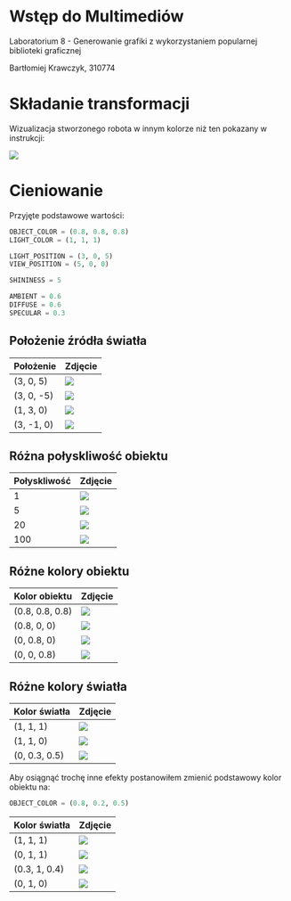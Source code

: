 # Wstęp do Multimediów

Laboratorium 8 - Generowanie grafiki z wykorzystaniem popularnej biblioteki graficznej

Bartłomiej Krawczyk, 310774

# Składanie transformacji

Wizualizacja stworzonego robota w innym kolorze niż ten pokazany w instrukcji:

![](./images/robot.png)

# Cieniowanie

Przyjęte podstawowe wartości:
```py
OBJECT_COLOR = (0.8, 0.8, 0.8)
LIGHT_COLOR = (1, 1, 1)

LIGHT_POSITION = (3, 0, 5)
VIEW_POSITION = (5, 0, 0)

SHININESS = 5

AMBIENT = 0.6
DIFFUSE = 0.6
SPECULAR = 0.3
```

## Położenie źródła światła

| Położenie  | Zdjęcie                   |
|------------|---------------------------|
| (3, 0, 5)  | ![](./images/default.png) |
| (3, 0, -5) | ![](./images/p2.png)      |
| (1, 3, 0)  | ![](./images/p3.png)      |
| (3, -1, 0) | ![](./images/p4.png)      |

## Różna połyskliwość obiektu

| Połyskliwość | Zdjęcie                   |
|--------------|---------------------------|
| 1            | ![](./images/s1.png)      |
| 5            | ![](./images/default.png) |
| 20           | ![](./images/s20.png)     |
| 100          | ![](./images/s100.png)    |

## Różne kolory obiektu

| Kolor obiektu   | Zdjęcie                   |
|-----------------|---------------------------|
| (0.8, 0.8, 0.8) | ![](./images/default.png) |
| (0.8, 0, 0)     | ![](./images/red.png)     |
| (0, 0.8, 0)     | ![](./images/green.png)   |
| (0, 0, 0.8)     | ![](./images/blue.png)    |

## Różne kolory światła


| Kolor światła | Zdjęcie                   |
|---------------|---------------------------|
| (1, 1, 1)     | ![](./images/default.png) |
| (1, 1, 0)     | ![](./images/lyellow.png) |
| (0, 0.3, 0.5) | ![](./images/lblue.png)   |

Aby osiągnąć trochę inne efekty postanowiłem zmienić podstawowy kolor obiektu na:
```py
OBJECT_COLOR = (0.8, 0.2, 0.5)
```

| Kolor światła | Zdjęcie                   |
|---------------|---------------------------|
| (1, 1, 1)     | ![](./images/lpink.png)   |
| (0, 1, 1)     | ![](./images/l_blue.png)  |
| (0.3, 1, 0.4) | ![](./images/l_brown.png) |
| (0, 1, 0)     | ![](./images/l_green.png) |